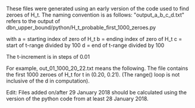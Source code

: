 These files were generated using an early version of the code used to find
zeroes of H_t. The naming convention is as follows: "output_a_b_c_d.txt" refers
to the output of dbn_upper_bound/python/H_t_probable_first_1000_zeroes.py 

with
a = starting index of zero of H_t
b = ending index of zero of H_t
c = start of t-range divided by 100
d = end of t-range divided by 100

The t-increment is in steps of 0.01

For example, out_01_1000_20_22.txt means the following. The file contains
the first 1000 zeroes of H_t for t in (0.20, 0.21). (The range() loop is not
inclusive of the d in computation).

Edit: Files added on/after 29 January 2018 should be calculated using the
version of the python code from at least 28 January 2018.
